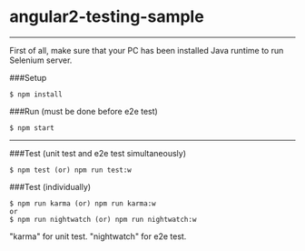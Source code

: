 # angular2-testing-sample

---

First of all, make sure that your PC has been installed Java runtime to run Selenium server.

###Setup
```
$ npm install
```

###Run (must be done before e2e test)
```
$ npm start
```

---

###Test (unit test and e2e test simultaneously)
```
$ npm test (or) npm run test:w
```

###Test (individually)
```
$ npm run karma (or) npm run karma:w
or
$ npm run nightwatch (or) npm run nightwatch:w
```
"karma" for unit test. "nightwatch" for e2e test.